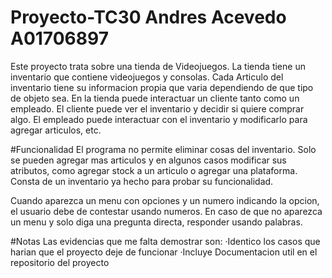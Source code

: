 # Proyecto-TC30 Andres Acevedo A01706897

Este proyecto trata sobre una tienda de Videojuegos. La tienda tiene un inventario que contiene videojuegos y consolas.
Cada Articulo del inventario tiene su informacion propia que varia dependiendo de que tipo de objeto sea.
En la tienda puede interactuar un cliente tanto como un empleado. El cliente puede ver el inventario y decidir si quiere comprar algo. El empleado puede interactuar con el inventario y modificarlo para agregar articulos, etc.

#Funcionalidad
El programa no permite eliminar cosas del inventario. Solo se pueden agregar mas articulos y en algunos casos 
modificar sus atributos, como agregar stock a un articulo o agregar una plataforma. Consta de un inventario ya hecho
para probar su funcionalidad. 

Cuando aparezca un menu con opciones y un numero indicando la opcion, el usuario debe de contestar usando numeros.
En caso de que no aparezca un menu y solo diga una pregunta directa, responder usando palabras.

#Notas
Las evidencias que me falta demostrar son: 
·Identico los casos que harian que el proyecto deje de funcionar
·Incluye Documentacion util en el repositorio del proyecto
